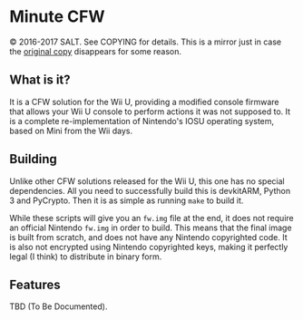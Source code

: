 # Minute CFW
© 2016-2017 SALT. See COPYING for details.
This is a mirror just in case the [original copy](https://github.com/Dazzozo/minute) disappears for some reason.

## What is it?
It is a CFW solution for the Wii U, providing a modified console firmware that allows your Wii U console to perform actions it was not supposed to. It is a complete re-implementation of Nintendo's IOSU operating system, based on Mini from the Wii days.

## Building
Unlike other CFW solutions released for the Wii U, this one has no special dependencies. All you need to successfully build this is devkitARM, Python 3 and PyCrypto. Then it is as simple as running `make` to build it.

While these scripts will give you an `fw.img` file at the end, it does not require an official Nintendo `fw.img` in order to build. This means that the final image is built from scratch, and does not have any Nintendo copyrighted code. It is also not encrypted using Nintendo copyrighted keys, making it perfectly legal (I think) to distribute in binary form.

## Features
TBD (To Be Documented).
